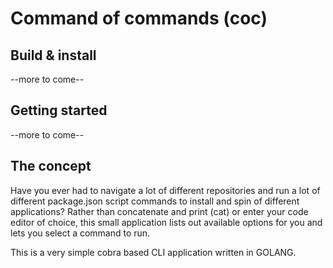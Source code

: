 # Command of commands (coc)

## Build & install
--more to come--

## Getting started
--more to come--

## The concept
Have you ever had to navigate a lot of different repositories and run a lot of different package.json script commands to install and spin of different applications? Rather than concatenate and print (cat) or enter your code editor of choice, this small application lists out available options for you and lets you select a command to run.

This is a very simple cobra based CLI application written in GOLANG.

